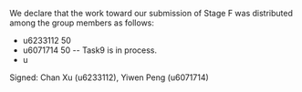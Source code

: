 We declare that the work toward our submission of Stage F was distributed among the group members as follows:

* u6233112 50 
* u6071714 50 -- Task9 is in process.
* u

Signed: Chan Xu (u6233112), Yiwen Peng (u6071714)

